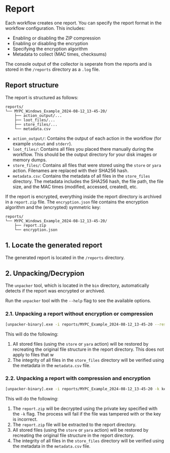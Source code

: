 # Report

Each workflow creates one report. You can specify the report format in the workflow configuration. This includes:
- Enabling or disabling the ZIP compression
- Enabling or disabling the encryption
- Specifying the encryption algorithm
- Metadata to collect (MAC times, checksums)

The console output of the collector is seperate from the reports and is stored in the `/reports` directory as a `.log` file.

## Report structure

The report is structured as follows:

```plaintext
reports/
└── MYPC_Windows_Example_2024-08-12_13-45-20/
    ├── action_output/...
    ├── loot_files/...
    ├── store_files/...
    └── metadata.csv
```

- `action_output/`: Contains the output of each action in the workflow (for example `stdout` and `stderr`).
- `loot_files/`: Contains all files you placed there manually during the workflow. This should be the output directory for your disk images or memory dumps. 
- `store_files/`: Contains all files that were stored using the `store` or `yara` action. Filenames are replaced with their SHA256 hash.
- `metadata.csv`: Contains the metadata of all files in the `store_files` directory. The metadata includes the SHA256 hash, the file path, the file size, and the MAC times (modified, accessed, created), etc.

If the report is encrypted, everything inside the report directory is archived in a `report.zip` file. The `encryption.json` file contains the encryption algorithm and the (encrypted) symmetric key:

```plaintext
reports/
└── MYPC_Windows_Example_2024-08-12_13-45-20/
    ├── report.zip
    └── encryption.json
```


## 1. Locate the generated report

The generated report is located in the `/reports` directory.


## 2. Unpacking/Decrypion

The `unpacker` tool, which is located in the `bin` directory, automatically detects if the report was encrypted or archived.

Run the `unpacker` tool with the `--help` flag to see the available options.

### 2.1. Unpacking a report without encryption or compression


```bash
[unpacker-binary].exe -i reports/MYPC_Example_2024-08-12_13-45-20 --restore --verify
```

This will do the following:
1. All stored files (using the `store` or `yara` action) will be restored by recreating the original file structure in the report directory. This does not apply to files that w
2. The integrity of all files in the `store_files` directory will be verified using the metadata in the `metadata.csv` file.


### 2.2. Unpacking a report with compression and encryption 

```bash
[unpacker-binary].exe -i reports/MYPC_Example_2024-08-12_13-45-20 -k key/private_key.pem --restore --verify
```

This will do the following:
1. The `report.zip` will be decrypted using the private key specified with the `-k` flag. The process will fail if the file was tampered with or the key is incorrect.
2. The `report.zip` file will be extracted to the report directory.
3. All stored files (using the `store` or `yara` action) will be restored by recreating the original file structure in the report directory.
4. The integrity of all files in the `store_files` directory will be verified using the metadata in the `metadata.csv` file.